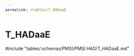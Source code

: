```yaml
---
permalink: /tables/T_HADaaE
---
```

# T_HADaaE
<!-- SPDX-License-Identifier: MPL-2.0 -->

<!-- ATTENTION : Ne pas supprimer ou modifier la ligne ci-dessous -->
#include "tables/.schemas/PMSI/PMSI HAD/T_HADaaE.md"
<!-- ATTENTION : Ne pas supprimer ou modifier la ligne ci-dessus -->
